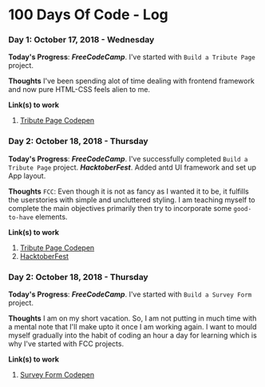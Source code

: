 # 100 Days Of Code - Log
<!-- 
### Day 0: February 30, 2016 (Example 1)
##### (delete me or comment me out)

**Today's Progress**: Fixed CSS, worked on canvas functionality for the app.

**Thoughts:** I really struggled with CSS, but, overall, I feel like I am slowly getting better at it. Canvas is still new for me, but I managed to figure out some basic functionality.

**Link to work:** [Calculator App](http://www.example.com)

### Day 0: February 30, 2016 (Example 2)
##### (delete me or comment me out)

**Today's Progress**: Fixed CSS, worked on canvas functionality for the app.

**Thoughts**: I really struggled with CSS, but, overall, I feel like I am slowly getting better at it. Canvas is still new for me, but I managed to figure out some basic functionality.

**Link(s) to work**: [Calculator App](http://www.example.com) -->


### Day 1: October 17, 2018 - Wednesday

**Today's Progress**:
***FreeCodeCamp***. I've started with `Build a Tribute Page` project.

**Thoughts** I've been spending alot of time dealing with frontend framework and now pure HTML-CSS feels alien to me.

**Link(s) to work**
1. [Tribute Page Codepen](https://codepen.io/razi-rasheed/pen/vVdRxQ?editors=1100)

### Day 2: October 18, 2018 - Thursday

**Today's Progress**:
***FreeCodeCamp***. I've successfully completed `Build a Tribute Page` project.
***HacktoberFest***. Added antd UI framework and set up App layout.

**Thoughts** `FCC`: Even though it is not as fancy as I wanted it to be, it fulfills the userstories with simple and uncluttered styling. I am teaching myself to complete the main objectives primarily then try to incorporate some `good-to-have` elements.

**Link(s) to work**
1. [Tribute Page Codepen](https://codepen.io/razi-rasheed/pen/vVdRxQ?editors=1100)
2. [HacktoberFest](https://github.com/ShanikaEdiriweera/image-upload-app/pull/11)
### Day 2: October 18, 2018 - Thursday

**Today's Progress**:
***FreeCodeCamp***. I've started with `Build a Survey Form` project.

**Thoughts** I am on my short vacation. So, I am not putting in much time with a mental note that I'll make upto it once I am working again. I want to mould myself gradually into the habit of coding an hour a day for learning which is why I've started with FCC projects.

**Link(s) to work**
1. [Survey Form Codepen](https://codepen.io/razi-rasheed/pen/QZredN)
